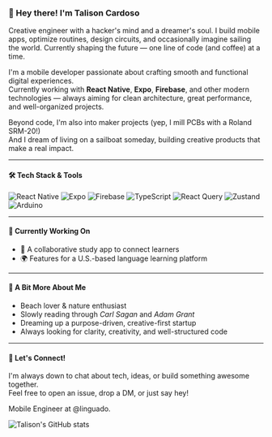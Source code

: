 ### 👋 Hey there! I'm Talison Cardoso

Creative engineer with a hacker's mind and a dreamer's soul. I build mobile apps, optimize routines, design circuits, and occasionally imagine sailing the world. Currently shaping the future — one line of code (and coffee) at a time.

I'm a mobile developer passionate about crafting smooth and functional digital experiences.  
Currently working with **React Native**, **Expo**, **Firebase**, and other modern technologies — always aiming for clean architecture, great performance, and well-organized projects.

Beyond code, I'm also into maker projects (yep, I mill PCBs with a Roland SRM-20!)  
And I dream of living on a sailboat someday, building creative products that make a real impact.

---

#### 🛠️ Tech Stack & Tools

![React Native](https://img.shields.io/badge/React_Native-20232A?style=for-the-badge&logo=react&logoColor=61DAFB)
![Expo](https://img.shields.io/badge/Expo-000020?style=for-the-badge&logo=expo&logoColor=white)
![Firebase](https://img.shields.io/badge/Firebase-ffca28?style=for-the-badge&logo=firebase&logoColor=black)
![TypeScript](https://img.shields.io/badge/TypeScript-007ACC?style=for-the-badge&logo=typescript&logoColor=white)
![React Query](https://img.shields.io/badge/React_Query-FF4154?style=for-the-badge&logo=react-query&logoColor=white)
![Zustand](https://img.shields.io/badge/Zustand-000000?style=for-the-badge&logo=Zustand&logoColor=white)
![Arduino](https://img.shields.io/badge/Arduino-00979D?style=for-the-badge&logo=arduino&logoColor=white)

---

#### 📌 Currently Working On

- 📱 A collaborative study app to connect learners
- 🌍 Features for a U.S.-based language learning platform

---

#### 🌊 A Bit More About Me

- Beach lover & nature enthusiast  
- Slowly reading through *Carl Sagan* and *Adam Grant*  
- Dreaming up a purpose-driven, creative-first startup  
- Always looking for clarity, creativity, and well-structured code

---

#### 💬 Let's Connect!

I'm always down to chat about tech, ideas, or build something awesome together.  
Feel free to open an issue, drop a DM, or just say hey!


Mobile Engineer at @linguado.

![Talison's GitHub stats](https://github-readme-stats.vercel.app/api?username=imbard&show_icons=true&theme=radical)
